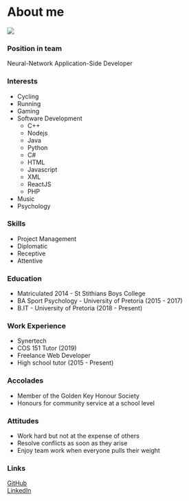 # About me

![](assets/Stuart.jpg|width=250px)

### Position in team
Neural-Network Application-Side Developer

### Interests
* Cycling
* Running
* Gaming
* Software Development
  - C++
  - Nodejs
  - Java
  - Python
  - C#
  - HTML
  - Javascript
  - XML
  - ReactJS
  - PHP
* Music
* Psychology

### Skills
* Project Management
* Diplomatic
* Receptive
* Attentive

### Education
* Matriculated 2014 - St Stithians Boys College
* BA Sport Psychology - University of Pretoria (2015 - 2017)
* B.IT - University of Pretoria (2018 - Present)

### Work Experience
* Synertech
* COS 151 Tutor (2019)
* Freelance Web Developer
* High school tutor (2015 - Present)

### Accolades
* Member of the Golden Key Honour Society
* Honours for community service at a school level

### Attitudes
* Work hard but not at the expense of others
* Resolve conflicts as soon as they arise
* Enjoy team work when everyone pulls their weight

### Links
[GitHub](https://github.com/Stuey61296)  
[LinkedIn](https://www.linkedin.com/in/stuart-barclay-73770019a/)
